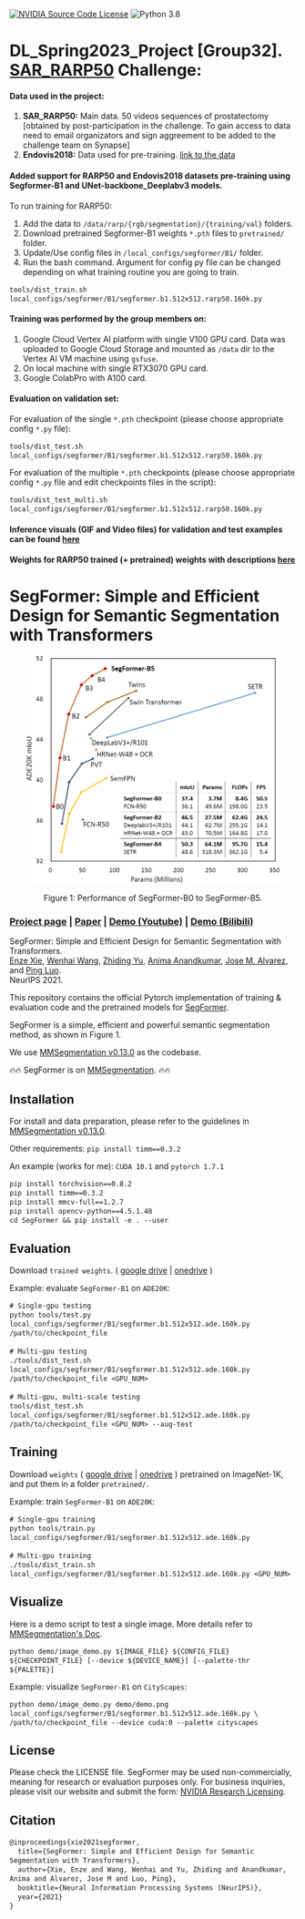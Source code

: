 [![NVIDIA Source Code License](https://img.shields.io/badge/license-NSCL-blue.svg)](https://github.com/NVlabs/SegFormer/blob/master/LICENSE)
![Python 3.8](https://img.shields.io/badge/python-3.8-green.svg)

# DL_Spring2023_Project [Group32]. [SAR_RARP50](https://www.synapse.org/#!Synapse:syn27618412/wiki/616881) Challenge:
#### Data used in the project: 
1) <b>SAR_RARP50:</b> Main data. 50 videos sequences of prostatectomy [obtained by post-participation in the challenge. To gain access to data need to email organizators and sign aggreement to be added to the challenge team on Synapse]
2) <b>Endovis2018:</b> Data used for pre-training. [link to the data](https://endovissub2018-roboticscenesegmentation.grand-challenge.org/Downloads/)

#### Added support for RARP50 and Endovis2018 datasets pre-training using Segformer-B1 and UNet-backbone_Deeplabv3 models.
To run training for RARP50:
1) Add the data to `/data/rarp/{rgb/segmentation}/{training/val}` folders.
2) Download pretrained Segformer-B1 weights `*.pth` files to `pretrained/` folder.
3) Update/Use config files in `/local_configs/segformer/B1/` folder.
4) Run the bash command. Argument for config py file can be changed depending on what training routine you are going to train.
```
tools/dist_train.sh local_configs/segformer/B1/segformer.b1.512x512.rarp50.160k.py
```

#### Training was performed by the group members on: 
1) Google Cloud Vertex AI platform with single V100 GPU card. Data was uploaded to Google Cloud Storage and mounted as `/data` dir to the Vertex AI VM machine using `gsfuse`.
2) On local machine with single RTX3070 GPU card.
3) Google ColabPro with A100 card.

#### Evaluation on validation set:
For evaluation of the single `*.pth` checkpoint (please choose appropriate config `*.py` file):
```
tools/dist_test.sh local_configs/segformer/B1/segformer.b1.512x512.rarp50.160k.py
```
For evaluation of the multiple `*.pth` checkpoints (please choose appropriate config `*.py` file and edit checkpoints files in the script):
```
tools/dist_test_multi.sh local_configs/segformer/B1/segformer.b1.512x512.rarp50.160k.py
```
#### Inference visuals (GIF and Video files) for validation and test examples can be found [here](https://onedrive.live.com/?authkey=%21AOyWHoFRvWBZj%5F4&id=FBAFB9D4AC1E09B9%2143924&cid=FBAFB9D4AC1E09B9)
#### Weights for RARP50 trained (+ pretrained) weights with descriptions [here](https://onedrive.live.com/?authkey=%21AOyWHoFRvWBZj%5F4&id=FBAFB9D4AC1E09B9%2143988&cid=FBAFB9D4AC1E09B9)

#
#
#

# SegFormer: Simple and Efficient Design for Semantic Segmentation with Transformers

<!-- ![image](resources/image.png) -->
<div align="center">
  <img src="./resources/image.png" height="400">
</div>
<p align="center">
  Figure 1: Performance of SegFormer-B0 to SegFormer-B5.
</p>

### [Project page](https://github.com/NVlabs/SegFormer) | [Paper](https://arxiv.org/abs/2105.15203) | [Demo (Youtube)](https://www.youtube.com/watch?v=J0MoRQzZe8U) | [Demo (Bilibili)](https://www.bilibili.com/video/BV1MV41147Ko/)

SegFormer: Simple and Efficient Design for Semantic Segmentation with Transformers.<br>
[Enze Xie](https://xieenze.github.io/), [Wenhai Wang](https://whai362.github.io/), [Zhiding Yu](https://chrisding.github.io/), [Anima Anandkumar](http://tensorlab.cms.caltech.edu/users/anima/), [Jose M. Alvarez](https://rsu.data61.csiro.au/people/jalvarez/), and [Ping Luo](http://luoping.me/).<br>
NeurIPS 2021.

This repository contains the official Pytorch implementation of training & evaluation code and the pretrained models for [SegFormer](https://arxiv.org/abs/2105.15203).

SegFormer is a simple, efficient and powerful semantic segmentation method, as shown in Figure 1.

We use [MMSegmentation v0.13.0](https://github.com/open-mmlab/mmsegmentation/tree/v0.13.0) as the codebase.

🔥🔥 SegFormer is on [MMSegmentation](https://github.com/open-mmlab/mmsegmentation/tree/master/configs/segformer). 🔥🔥 


## Installation

For install and data preparation, please refer to the guidelines in [MMSegmentation v0.13.0](https://github.com/open-mmlab/mmsegmentation/tree/v0.13.0).

Other requirements:
```pip install timm==0.3.2```

An example (works for me): ```CUDA 10.1``` and  ```pytorch 1.7.1``` 

```
pip install torchvision==0.8.2
pip install timm==0.3.2
pip install mmcv-full==1.2.7
pip install opencv-python==4.5.1.48
cd SegFormer && pip install -e . --user
```

## Evaluation

Download `trained weights`. 
(
[google drive](https://drive.google.com/drive/folders/1GAku0G0iR9DsBxCbfENWMJ27c5lYUeQA?usp=sharing) | 
[onedrive](https://connecthkuhk-my.sharepoint.com/:f:/g/personal/xieenze_connect_hku_hk/Ept_oetyUGFCsZTKiL_90kUBy5jmPV65O5rJInsnRCDWJQ?e=CvGohw)
)

Example: evaluate ```SegFormer-B1``` on ```ADE20K```:

```
# Single-gpu testing
python tools/test.py local_configs/segformer/B1/segformer.b1.512x512.ade.160k.py /path/to/checkpoint_file

# Multi-gpu testing
./tools/dist_test.sh local_configs/segformer/B1/segformer.b1.512x512.ade.160k.py /path/to/checkpoint_file <GPU_NUM>

# Multi-gpu, multi-scale testing
tools/dist_test.sh local_configs/segformer/B1/segformer.b1.512x512.ade.160k.py /path/to/checkpoint_file <GPU_NUM> --aug-test
```

## Training

Download `weights` 
(
[google drive](https://drive.google.com/drive/folders/1b7bwrInTW4VLEm27YawHOAMSMikga2Ia?usp=sharing) | 
[onedrive](https://connecthkuhk-my.sharepoint.com/:f:/g/personal/xieenze_connect_hku_hk/EvOn3l1WyM5JpnMQFSEO5b8B7vrHw9kDaJGII-3N9KNhrg?e=cpydzZ)
) 
pretrained on ImageNet-1K, and put them in a folder ```pretrained/```.

Example: train ```SegFormer-B1``` on ```ADE20K```:

```
# Single-gpu training
python tools/train.py local_configs/segformer/B1/segformer.b1.512x512.ade.160k.py 

# Multi-gpu training
./tools/dist_train.sh local_configs/segformer/B1/segformer.b1.512x512.ade.160k.py <GPU_NUM>
```

## Visualize

Here is a demo script to test a single image. More details refer to [MMSegmentation's Doc](https://mmsegmentation.readthedocs.io/en/latest/get_started.html).

```shell
python demo/image_demo.py ${IMAGE_FILE} ${CONFIG_FILE} ${CHECKPOINT_FILE} [--device ${DEVICE_NAME}] [--palette-thr ${PALETTE}]
```

Example: visualize ```SegFormer-B1``` on ```CityScapes```: 

```shell
python demo/image_demo.py demo/demo.png local_configs/segformer/B1/segformer.b1.512x512.ade.160k.py \
/path/to/checkpoint_file --device cuda:0 --palette cityscapes
```





## License
Please check the LICENSE file. SegFormer may be used non-commercially, meaning for research or 
evaluation purposes only. For business inquiries, please visit our website and submit the form: [NVIDIA Research Licensing](https://www.nvidia.com/en-us/research/inquiries/).


## Citation
```
@inproceedings{xie2021segformer,
  title={SegFormer: Simple and Efficient Design for Semantic Segmentation with Transformers},
  author={Xie, Enze and Wang, Wenhai and Yu, Zhiding and Anandkumar, Anima and Alvarez, Jose M and Luo, Ping},
  booktitle={Neural Information Processing Systems (NeurIPS)},
  year={2021}
}
```

